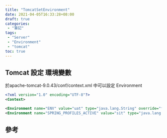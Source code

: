 ```yaml
---
title: "TomcatSetEnvironment"
date: 2021-04-05T16:33:28+08:00
draft: true
categories:
 - "筆記"
tags:
 - "Server"
 - "Environment"
 - "tomcat"
toc: true
---
```


## Tomcat 設定 環境變數
<!-- 簡介 -->
<!--more-->

於apache-tomcat-9.0.43/conf/context.xml 中可以設定 Environment


````xml
<?xml version="1.0" encoding="UTF-8"?>
<Context>

<Environment name="ENV" value="uat" type="java.lang.String" override="false"/>
<Environment name="SPRING_PROFILES_ACTIVE" value="sit" type="java.lang.String" override="false"/>

````

## 參考
